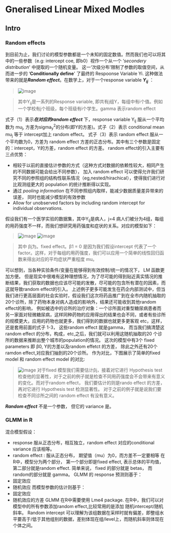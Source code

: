 # Gneralised Linear Mixed Modles

## Intro
### Random effects
到目前为止，我们讨论的模型参数都是一个未知的固定数值。然而我们也可以将其中的一些参数（e.g: intercept coe, 即b0）视作一个从一个 ‘*secondery distribution*' 中提取的一个随机变量。 这一‘次级分布’限制了参数的取值空间，从而进一步的
‘**Conditionally define**' 了最终的 Respoonse Variable Yi. 这种做法带来的就是***Random effect***。在数学上，对于一个response variable ***Y<sub>i</sub><sub>j</sub>*** ：
  >![image](https://user-images.githubusercontent.com/89850899/159179224-82d7aab3-bac9-4b88-90c9-b4761098dbe9.png)

>其中Y<sub>i</sub><sub>j</sub>是一系列的Response variable, 即共有j组Y，每组中有i个值。例如一个学校有j个班级，每个班级有i个学生。gamma 表示random effect

式子（1）表示***在对应的random effect*** 下，response variable Y<sub>i</sub><sub>j</sub> 服从一个平均数为 mu<sub>j</sub>, 方差为sigma<sub>y</sub><sup>2</sup>的分布(即Y的方差)。式子（2）表示 conditional mean mu<sub>j</sub> 等于 intercept加上 random effect。 式子（3）表示 random effect 服从一个平均数为0，方差为 random effect 方差的正态分布。其中有三个参数是固定的：intercept，Y的方差，random effect 的方差。
random effect的引入主要有三点优势：
- 相较于以前的直接估计参数的方式（这种方式对数据的依赖性较大，相同产生的不同数据可能会给出不同参数）， 加入 random effect 可以使得允许我们研究不同的参照组的结构性联系情况（eg,nested/hirachical），使得我们进行对比观测组更大的 population 的统计推断得以实现。
- 通过 *pooling information* 在不同参照组内取样，能减少数据质量差异带来的误差， 同时也能减少模型的有效参数
- Allow for unobserved factors by including random intercept for individual observations.

假设我们有一个医学实验的数据集，其中Y<sub>i</sub><sub>j</sub>是病人，j=4 病人们被分为4组，每组的用药强度不一样，而我们想研究用药强度和症状的关系。对应的模型如下：
>![image](https://user-images.githubusercontent.com/89850899/159235182-9c371616-4e0d-455e-a6ef-776a0de5bbbf.png)
![image](https://user-images.githubusercontent.com/89850899/159235211-42307d21-922e-4d2f-8436-a8be2cd2abfb.png)

>其中 βj为。fixed effect。β1 = 0 是因为我们假设intercept 代表了一个factor。这样，对于每组的用药强度，我们可以应用一个简单的线性回归函数来得出对应的平均症状严重程度 mu。

可以想到，当各种实验条件/变量在能够得到有效控制/统一的情况下， LM 函数更加方便。 但是现实中很难有这种理想情况，为了尽可能的得到贴近真实情况的推断结果，我们获取的数据也应该尽可能的发散，尽可能的包含所有潜在的因素，而这就导致random effect的引入。 上述例子更多可能发生在药企内部测试中，但当我们进行更高层面的社会实验时，假设我们这次将药品推广到在全市内随机抽取的20个诊所，除了药物本身对病人造成的影响外，结果还可能收到其他random effect的影响， 例如被选中的诊所的治疗对象：一个诊所面对重型糖尿病患者而另一家面对轻微糖尿病，这样同种药物的应用得出的结果也会不同，或者有些诊所的规模更大，应用的药物也就更多，我们得到的数据也就更多更客观 etc，这样，还是套用前面的式子 1-3， 这些random effect 就是gamma， 而当我们搞清楚这random effect 的分布，构成，etc,之后，我们就可以利用这随机抽取的20 个诊所的数据来推断出整个城市的population的情况。 这次的模型中有3个 fixed parameters 即 β0, Y的方差以及random effetct 的方差， 除此之外还有20个ramdon effect,对应我们抽到的20个诊所。
作为对比，下图展示了简单的fixed model 和 random effect model 的对比:
> ![image](https://user-images.githubusercontent.com/89850899/159258976-59faca42-3bb4-4500-a1a1-eeb5b3420753.png)
对于fixed 模型我们需要估计βj，接着对它进行 Hypothesis test 检查他的显著性，对于之前的例子就是检查不同用药强度会不会带来有意义的变化。而对于random effect， 我们要估计的则是rando effect 的方差，再对它进行 Hypothesis test 检测显著性。 对于之前的例子就是说我们要检查不同诊所之间的 random effect 有没有意义。

***Random effect*** 不是一个参数， 但它的 variance 是。

### GLMM in R
混合模型假设：
- response 服从正态分布，相互独立，random effect 对应的conditional variance 应该相等。
- random effect : 服从正态分布， 期望值（mu）为0，而方差不一定要相等
在R中，模型分为两个部分， 第一个部分即是fixed effect, 表示总体的平均值，第二部分就是random effect. 简单来说， fixed 的部分就是 betas， 而random的部分就是 gamma。
GLMM 的 response 预测则基于：
- 固定效应
- 随机效应
而模型参数的估计则基于：
- 固定效应
- 随机效应的方差
GLMM 在R中需要使用 Lme4 package. 在R中，我们可以对模型中的所有参数添加random effect,比较常用的是添加 随机intercept/随机斜率。 Random intercept 可以理解为该组数据在采样时就有偏差，即整组水平要高于/低于其他组别的数据，差别体现在组/level上，而随机斜率则体现在个体之间。


